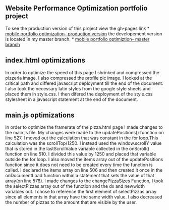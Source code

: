 ## Website Performance Optimization portfolio project

To see the production version of this project view the gh-pages link * <a href="http://renniesb.github.io/frontend-nanodegree-mobile-portfolio/">mobile portfolio optimization- production version</a>
the developement version is located in my master branch. * <a href="https://github.com/Renniesb/frontend-nanodegree-mobile-portfolio">mobile portfolio optimiztion- master branch </a>


## index.html optimizations

In order to optimize the speed of this page I shrinked and compressed the pizzeria image. I also compressed the profile pic image. I looked at the critical path and differed javascript deployment till the end of the document. I also took the necessary latin styles from the google style sheets and placed them in style.css. I then difered the deployment of the style.css stylesheet in a javascript statement at the end of the document.

## main.js optimizations

In order to optimize the framerate of the pizza.html page I made changes to the main.js file. My changes were made to the updatePositions() function on line 527. I moved out the calculation that was constant in the for loop.This calculation was the scrollTop/1250. I instead used the window.scrollY value that is stored in the lastScrollValue variable collected in the onScroll() function on line 510. I divided this value by 1250 and placed that variable outside the for loop. I also moved the items array out of the updatePositions function since it does not need to be created every time the function is called. I declared the items array on line 506 and then created it once in the onDocumentLoad function within a statement that sets the value of that array(on line 576). I made changes to the changePizzaSizes Function, I took the selectPizzas array out of the function and the dx and newwidth variables out. I chose to reference the first element of selectPizzas array since all elements in that array have the same width value.  I also decreased the number of pizzas to the amount that are visible by the user.

